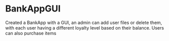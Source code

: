 # BankAppGUI
Created a BankApp with a GUI, an admin can add user files or delete them, with each user having a different loyalty level based on their balance. Users can also purchase items
